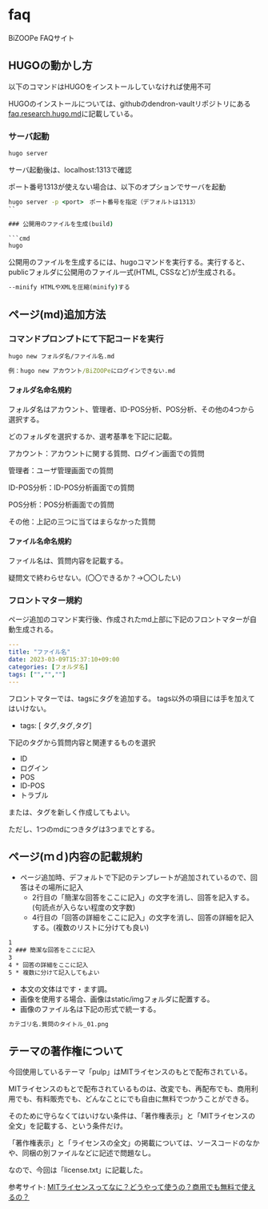 # faq

BiZOOPe FAQサイト

## HUGOの動かし方

以下のコマンドはHUGOをインストールしていなければ使用不可

HUGOのインストールについては、githubのdendron-vaultリポジトリにある
[faq.research.hugo.md](https://github.com/bizoope/dendron-vault/blob/main/notes/faq.research.hugo.md)に記載している。

### サーバ起動

```cmd
hugo server 
```

サーバ起動後は、localhost:1313で確認

ポート番号1313が使えない場合は、以下のオプションでサーバを起動

```cmd
hugo server -p <port>　ポート番号を指定（デフォルトは1313）
``

### 公開用のファイルを生成(build)

```cmd
hugo
```

公開用のファイルを生成するには、hugoコマンドを実行する。実行すると、publicフォルダに公開用のファイル一式(HTML, CSSなど)が生成される。

```cmd
--minify HTMLやXMLを圧縮(minify)する
```

## ページ(md)追加方法

### コマンドプロンプトにて下記コードを実行

```cmd
hugo new フォルダ名/ファイル名.md

例：hugo new アカウント/BiZOOPeにログインできない.md
```

#### フォルダ名命名規約

フォルダ名はアカウント、管理者、ID-POS分析、POS分析、その他の4つから選択する。

どのフォルダを選択するか、選考基準を下記に記載。

アカウント：アカウントに関する質問、ログイン画面での質問

管理者：ユーザ管理画面での質問

ID-POS分析：ID-POS分析画面での質問

POS分析：POS分析画面での質問

その他：上記の三つに当てはまらなかった質問

#### ファイル名命名規約

ファイル名は、質問内容を記載する。

疑問文で終わらせない。(〇〇できるか？→〇〇したい)
### フロントマター規約

ページ追加のコマンド実行後、作成されたmd上部に下記のフロントマターが自動生成される。

```yml
---
title: "ファイル名"
date: 2023-03-09T15:37:10+09:00
categories: [フォルダ名]
tags: ["","",""]
---
```

フロントマターでは、tagsにタグを追加する。
tags以外の項目には手を加えてはいけない。

* tags: [ タグ,タグ,タグ]

下記のタグから質問内容と関連するものを選択

* ID
* ログイン
* POS
* ID-POS
* トラブル

または、タグを新しく作成してもよい。

ただし、1つのmdにつきタグは3つまでとする。

## ページ(ｍｄ)内容の記載規約

* ページ追加時、デフォルトで下記のテンプレートが追加されているので、回答はその場所に記入
  * 2行目の「簡潔な回答をここに記入」の文字を消し、回答を記入する。(句読点が入らない程度の文字数)
  * 4行目の「回答の詳細をここに記入」の文字を消し、回答の詳細を記入する。(複数のリストに分けても良い)

```md
1 
2 ### 簡潔な回答をここに記入
3 
4 * 回答の詳細をここに記入
5 * 複数に分けて記入してもよい

```

* 本文の文体はです・ます調。
* 画像を使用する場合、画像はstatic/imgフォルダに配置する。
* 画像のファイル名は下記の形式で統一する。

```cmd
カテゴリ名.質問のタイトル_01.png
```

## テーマの著作権について

今回使用しているテーマ「pulp」はMITライセンスのもとで配布されている。

MITライセンスのもとで配布されているものは、改変でも、再配布でも、商用利用でも、有料販売でも、どんなことにでも自由に無料でつかうことができる。

そのために守らなくてはいけない条件は、「著作権表示」と「MITライセンスの全文」を記載する、という条件だけ。

「著作権表示」と「ライセンスの全文」の掲載については、ソースコードのなかや、同梱の別ファイルなどに記述で問題なし。

なので、今回は「license.txt」に記載した。

参考サイト: [MITライセンスってなに？どうやって使うの？商用でも無料で使えるの？](https://wisdommingle.com/mit-license/)

